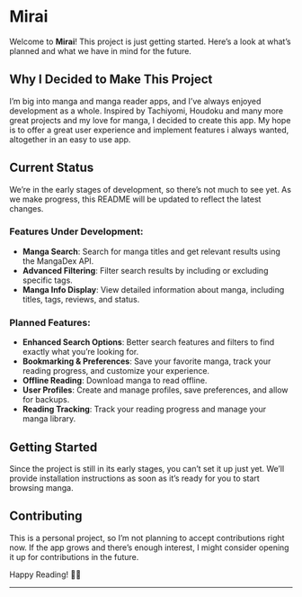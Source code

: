 # Mirai

Welcome to **Mirai**! This project is just getting started. Here’s a look at what’s planned and what we have in mind for the future.

## Why I Decided to Make This Project

I’m big into manga and manga reader apps, and I’ve always enjoyed development as a whole. Inspired by Tachiyomi, Houdoku and many more great projects and my love for manga, I decided to create this app. My hope is to offer a great user experience and implement features i always wanted, altogether in an easy to use app.

## Current Status

We’re in the early stages of development, so there’s not much to see yet. As we make progress, this README will be updated to reflect the latest changes.

### Features Under Development:

- **Manga Search**: Search for manga titles and get relevant results using the MangaDex API.
- **Advanced Filtering**: Filter search results by including or excluding specific tags.
- **Manga Info Display**: View detailed information about manga, including titles, tags, reviews, and status.

### Planned Features:

- **Enhanced Search Options**: Better search features and filters to find exactly what you’re looking for.
- **Bookmarking & Preferences**: Save your favorite manga, track your reading progress, and customize your experience.
- **Offline Reading**: Download manga to read offline.
- **User Profiles**: Create and manage profiles, save preferences, and allow for backups.
- **Reading Tracking**: Track your reading progress and manage your manga library.

## Getting Started

Since the project is still in its early stages, you can’t set it up just yet. We’ll provide installation instructions as soon as it’s ready for you to start browsing manga.

## Contributing

This is a personal project, so I’m not planning to accept contributions right now. If the app grows and there’s enough interest, I might consider opening it up for contributions in the future.

Happy Reading! 🍜📖

---
